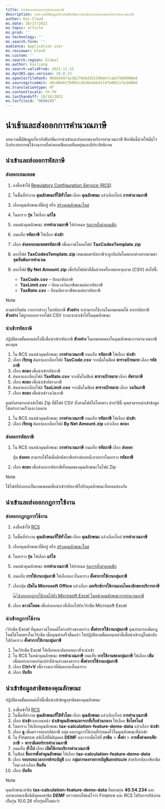 ```yaml
---
title: นําเข้าและส่งออกการคํานวณภาษี
description: บทความนี้มีข้อมูลเกี่ยวกับฟังก์ชันการนําเข้าและส่งออกของบริการคํานวณภาษี
author: Kai-Cloud
ms.date: 10/17/2022
ms.topic: article
ms.prod: ''
ms.technology: ''
ms.search.form: ''
audience: Application user
ms.reviewer: kfend
ms.custom: ''
ms.search.region: Global
ms.author: kailiang
ms.search.validFrom: 2021-11-15
ms.dyn365.ops.version: 10.0.23
ms.openlocfilehash: 8666d4971e36279ebd2b1396de7cab37680980e6
ms.sourcegitcommit: 40c80a617b903c2b26e44b41147e0021c5cb680d
ms.translationtype: HT
ms.contentlocale: th-TH
ms.lasthandoff: 10/18/2022
ms.locfileid: "9690245"
---
```

# <a name="import-and-export-tax-calculations"></a>นําเข้าและส่งออกการคํานวณภาษี

บทความนี้มีข้อมูลเกี่ยวกับฟังก์ชันการนําเข้าและส่งออกของบริการคํานวณภาษี ฟังก์ชันนี้ช่วยให้มั่นใจถึงประสบการณ์ใช้งานการตั้งค่าคอนฟิกแบบยืดหยุ่นและมีประสิทธิภาพ

## <a name="import-and-export-tax-codes"></a>นําเข้าและส่งออกรหัสภาษี

### <a name="export-templates"></a>ส่งออกเทมเพลต

1. ลงชื่อเข้าใช้ [Regulatory Configuration Service (RCS)](https://marketing.configure.global.dynamics.com/)
2. ในพื้นที่ทำงาน **คุณลักษณะที่ใช้ทั่วโลก** เลือก **คุณลักษณะ** แล้วเลือกไทล์ **การคํานวณภาษี**
3. เลือกคุณลักษณะที่มีอยู่ หรือ [สร้างคุณลักษณะใหม่](global-get-started-with-tax-calculation-service.md#set-up-tax-calculation-in-rcs)
4. ในตาราง **รุ่น** ให้เลือก **แก้ไข**
5. บนหน้าคุณลักษณะ **การคำนวณภาษี** ให้กําหนด [รุ่นการตั้งค่าคอนฟิก](global-get-started-with-tax-calculation-service.md#set-up-tax-calculation-in-rcs)
6. บนแท็บ **รหัสภาษี** ให้เลือก **นำเข้า**
7. เลือก **ส่งออกเทมเพลตรหัสภาษี** เพื่อดาวน์โหลดไฟล์ **TaxCodesTemplate.zip**
8. แยกไฟล์ **TaxCodesTemplate.zip** เทมเพลตรหัสภาษีจะถูกบีบอัดโดยแยกต่างหากตามค่า **จุดเริ่มต้นการคำนวณ**
9. แยกไฟล์ **By Net Amount.zip** เพื่อรับไฟล์ค่าที่คั่นด้วยเครื่องหมายจุลภาค (CSV) ต่อไปนี้:

    - **TaxCode.csv** – ป้อนรหัสภาษี
    - **TaxLimit.csv** – ป้อนวงเงินภาษีของแต่ละรหัสภาษี
    - **TaxRate.csv** – ป้อนอัตราภาษีของแต่ละรหัสภาษี

> [!NOTE]
> ตามค่าเริ่มต้น รายการต่างๆ ในรหัสภาษี **ตัวอย่าง** จะสามารถใช้งานในเทมเพลตได้ หากรหัสภาษี **ตัวอย่าง** ไม่ถูกลบออกจากไฟล์ CSV ระบบจะนําเข้าไปในคุณลักษณะ

### <a name="import-tax-codes"></a>นำเข้ารหัสภาษี

ปฏิบัติตามขั้นตอนต่อไปนี้เพื่อนําเข้ารหัสภาษี **ตัวอย่าง** ในเทมเพลตลงในคุณลักษณะการคํานวณภาษีของคุณ

1. ใน RCS บนหน้าคุณลักษณะ **การคำนวณภาษี** บนแท็บ **รหัสภาษี** ให้เลือก **นําเข้า**
2. เลือก **เรียกดู** ค้นหาและเลือกไฟล์ **TaxCode.csv** จากนั้นในฟิลด์ **ตารางเป้าหมาย** เลือก **รหัสภาษี**
3. เลือก **ตกลง** เพื่อนำเข้ารหัสภาษี
4. ค้นหาและเลือกไฟล์ **TaxRate.csv** จากนั้นในฟิลด์ **ตารางเป้าหมาย** เลือก **อัตราภาษี**
5. เลือก **ตกลง** เพื่อนำเข้าอัตราภาษี
6. ค้นหาและเลือกไฟล์ **TaxLimit.csv** จากนั้นในฟิลด์ **ตารางเป้าหมาย** เลือก **วงเงินภาษี**
7. เลือก **ตกลง** เพื่อนำเข้าวงเงินภาษี

คุณยังสามารถนําเข้าไฟล์ Zip ที่มีไฟล์ CSV ทั้งสามไฟล์ได้โดยตรง ด้วยวิธีนี้ คุณสามารถนําเข้าข้อมูลได้อย่างรวดเร็วและง่ายดาย

1. ใน RCS บนหน้าคุณลักษณะ **การคำนวณภาษี** บนแท็บ **รหัสภาษี** ให้เลือก **นําเข้า**
2. เลือก **เรียกดู** ค้นหาและเลือกไฟล์ **By Net Amount.zip** แล้วเลือก **ตกลง**

### <a name="export-tax-codes"></a>ส่งออกรหัสภาษี

1. ใน RCS บนหน้าคุณลักษณะ **การคำนวณภาษี** บนแท็บ **รหัสภาษี** เลือก **ส่งออก**

    ปุ่ม **ส่งออก** สามารถใช้ได้เมื่อมีรหัสภาษีอย่างน้อยหนึ่งรายการในตาราง **รหัสภาษี**

2. เลือก **ตกลง** เพื่อส่งออกรหัสภาษีทั้งหมดของคุณลักษณะในไฟล์ Zip

> [!NOTE]
> ใช้ไฟล์ที่ส่งออกเป็นเทมเพลตเพื่อนําเข้ารหัสภาษีไปยังคุณลักษณะที่สอดคล้องกัน

## <a name="import-and-export-applicability-rules"></a>นําเข้าและส่งออกกฎการใช้งาน

### <a name="export-applicability-rules"></a>ส่งออกกฎกฎการใช้งาน

1. ลงชื่อเข้าใช้ [RCS](https://marketing.configure.global.dynamics.com/)
2. ในพื้นที่ทำงาน **คุณลักษณะที่ใช้ทั่วโลก** เลือก **คุณลักษณะ** แล้วเลือกไทล์ **การคํานวณภาษี**
3. เลือกคุณลักษณะที่มีอยู่ หรือ [สร้างคุณลักษณะใหม่](global-get-started-with-tax-calculation-service.md#set-up-tax-calculation-in-rcs)
4. ในตาราง **รุ่น** ให้เลือก **แก้ไข**
5. บนหน้าคุณลักษณะ **การคำนวณภาษี** ให้กําหนด [รุ่นการตั้งค่าคอนฟิก](global-get-started-with-tax-calculation-service.md#set-up-tax-calculation-in-rcs)
6. บนแท็บ **การใช้งานกลุ่มภาษี** ให้เลือกแถวในตาราง **ตั้งค่าการใช้งานกลุ่มภาษี**
7. เลือกปุ่ม **เปิดใน Microsoft Office** แล้วเลือก **เมทริกซ์การใช้งานแบบไดนามิกของบริการภาษี**

    [![ส่งออกกฎการใช้งานไปยัง Microsoft Excel ในหน้าคุณลักษณะการคํานวณภาษี](./media/tax-cal-import-export-1.png)](./media/tax-cal-import-export-1.png)

8. เลือก **ดาวน์โหลด** เพื่อส่งออกแถวที่เลือกไปยังเวิร์กชีต Microsoft Excel

### <a name="import-applicability-rules"></a>นำเข้ากฎการใช้งาน

เวิร์กชีต Excel ที่คุณดาวน์โหลดมีโครงสร้างของตาราง **ตั้งค่าการใช้งานกลุ่มภาษี** คุณสามารถเพิ่มกฎใหม่ได้โดยตรงในเวิร์กชีต เมื่อคุณทำเสร็จสิ้นแล้ว ให้ปฏิบัติตามขั้นตอนเหล่านี้เพื่อนําเข้ากฎใหม่กลับไปยังตาราง **ตั้งค่าการใช้งานกลุ่มภาษี**

1. ในเวิร์กชีต Excel ให้เลือกและคัดลอกแถวที่จะนําเข้า
2. ใน RCS ในหน้าคุณลักษณะ **การคํานวณภาษี** บนแท็บ **การใช้งานของกลุ่มภาษี** ให้เลือก **เพิ่ม** เพื่อแทรกเรกคอร์ดเปล่าที่ด้านล่างของตาราง **ตั้งค่าการใช้งานกลุ่มภาษี**
3. เลือก **Ctrl+V** เพื่อวางแถวที่คัดลอกลงในตาราง
4. เลือก **บันทึก**

## <a name="import-feature-demo-data"></a>นําเข้าข้อมูลสาธิตของคุณลักษณะ

ปฏิบัติตามขั้นตอนต่อไปนี้เพื่อนําเข้าข้อมูลสาธิตของคุณลักษณะ

1. ลงชื่อเข้าใช้ [RCS](https://marketing.configure.global.dynamics.com/)
2. ในพื้นที่ทำงาน **คุณลักษณะที่ใช้ทั่วโลก** เลือก **คุณลักษณะ** แล้วเลือกไทล์ **การคํานวณภาษี**
3. เลือก **นําเข้า** และบนหน้า **นำเข้าคุณลักษณะมาจากที่เก็บส่วนกลาง** ให้เลือก **ซิงโครไนส์** 
4. ในตาราง ให้เลือกคุณลักษณะ **tax-calculation-feature-demo-data** แล้วเลือก **นําเข้า**
5. เลือก **ดู** เพื่อตรวจสอบรหัสภาษี กลุ่ม และกฎการใช้งานที่กําหนดไว้ในคุณลักษณะที่นําเข้า
6. ใน Finance สลับไปที่นิติบุคคล **DEMF** และจากนั้นไปที่ **ภาษีx** \> **ตั้งค่า** \> **การตั้งค่าคอนฟิกภาษี** \> **พารามิเตอร์การคํานวณภาษี**
7. บนแท็บ **ทั่วไป** เลือก **เปิดใช้งานบริการคํานวณภาษี**
8. ในฟิลด์ **ชื่อการตั้งค่าคุณลักษณะ** ให้เลือก **tax-calculation-feature-demo-data**
9. เลือก **รอบระยะเวลาการชำระบัญชี** และ **กลุ่มการลงรายการบัญชีแยกประเภท** สำหรับรหัสภาษีสาธิตใหม่ แล้วเลือก **ยืนยัน**
10. เลือก **บันทึก**

> [!NOTE]
> คุณลักษณะสาธิต **tax-calculation-feature-demo-data** ยึดตามรุ่น **40.54.234** และออกแบบมาเพื่อนิติบุคคลสาธิต **DEMF** ตรวจสอบให้แน่ใจว่า Finance และ RCS ได้รับการอัปเกรดเป็นรุ่น 10.0.26 หรือรุ่นที่ใหม่กว่า
